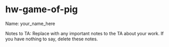 # hw-game-of-pig

Name: your_name_here

Notes to TA: Replace with any important notes to the TA 
about your work.  If you have nothing to say, delete
these notes.
